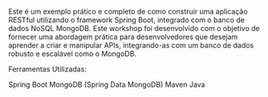 Este é um exemplo prático e completo de como construir uma aplicação RESTful utilizando o framework Spring Boot, integrado com o banco de dados NoSQL MongoDB. Este workshop foi desenvolvido com o objetivo de fornecer uma abordagem prática para desenvolvedores que desejam aprender a criar e manipular APIs, integrando-as com um banco de dados robusto e escalável como o MongoDB.

Ferramentas Utilizadas:

Spring Boot
MongoDB
(Spring Data MongoDB)
Maven
Java

